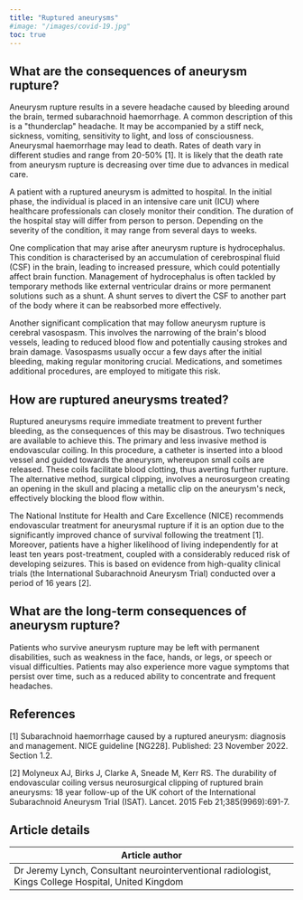 ```yaml
---
title: "Ruptured aneurysms"
#image: "/images/covid-19.jpg"
toc: true
---
```


## What are the consequences of aneurysm rupture?

Aneurysm rupture results in a severe headache caused by bleeding around the brain, termed subarachnoid haemorrhage. A common description of this is a "thunderclap" headache. It may be accompanied by a stiff neck, sickness, vomiting, sensitivity to light, and loss of consciousness. Aneurysmal haemorrhage may lead to death. Rates of death vary in different studies and range from 20-50% [1]. It is likely that the death rate from aneurysm rupture is decreasing over time due to advances in medical care. 

A patient with a ruptured aneurysm is admitted to hospital. In the initial phase, the individual is placed in an intensive care unit (ICU) where healthcare professionals can closely monitor their condition. The duration of the hospital stay will differ from person to person. Depending on the severity of the condition, it may range from several days to weeks.

One complication that may arise after aneurysm rupture  is hydrocephalus. This condition is characterised by an accumulation of cerebrospinal fluid (CSF) in the brain, leading to increased pressure, which could potentially affect brain function. Management of hydrocephalus is often tackled by temporary methods like external ventricular drains or more permanent solutions such as a shunt. A shunt serves to divert the CSF to another part of the body where it can be reabsorbed more effectively.

Another significant complication that may follow aneurysm rupture is cerebral vasospasm. This involves the narrowing of the brain's blood vessels, leading to reduced blood flow and potentially causing strokes and brain damage. Vasospasms usually occur a few days after the initial bleeding, making regular monitoring crucial. Medications, and sometimes additional procedures, are employed to mitigate this risk.


## How are ruptured aneurysms treated?

Ruptured aneurysms require immediate treatment to prevent further bleeding, as the consequences of this may be disastrous. Two techniques are available to achieve this. The primary and less invasive method is endovascular coiling. In this procedure, a catheter is inserted into a blood vessel and guided towards the aneurysm, whereupon small coils are released. These coils facilitate blood clotting, thus averting further rupture. The alternative method, surgical clipping, involves a neurosurgeon creating an opening in the skull and placing a metallic clip on the aneurysm's neck, effectively blocking the blood flow within.

The National Institute for Health and Care Excellence (NICE) recommends endovascular treatment for aneurysmal rupture if it is an option due to the significantly improved chance of survival following the treatment [1]. Moreover, patients have a higher likelihood of living independently for at least ten years post-treatment, coupled with a considerably reduced risk of developing seizures. This is based on evidence from high-quality clinical trials (the International Subarachnoid Aneurysm Trial) conducted over a period of 16 years [2]. 




## What are the long-term consequences of aneurysm rupture?

Patients who survive aneurysm rupture may be left with permanent disabilities, such as weakness in the face, hands, or legs, or speech or visual difficulties. Patients  may also experience more vague symptoms that persist over time, such as a reduced ability to concentrate and frequent headaches.



## References

[1] Subarachnoid haemorrhage caused by a ruptured aneurysm: diagnosis and management. NICE guideline [NG228]. Published: 23 November 2022. Section 1.2.

[2] Molyneux AJ, Birks J, Clarke A, Sneade M, Kerr RS. The durability of endovascular coiling versus neurosurgical clipping of ruptured brain aneurysms: 18 year follow-up of the UK cohort of the International Subarachnoid Aneurysm Trial (ISAT). Lancet. 2015 Feb 21;385(9969):691-7. 

## Article details

| Article author   |
| ---------------- |
| Dr Jeremy Lynch,   Consultant neurointerventional radiologist, Kings College Hospital, United Kingdom |
